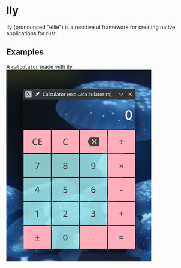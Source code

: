 # Ily
Ily (pronounced "ellie") is a reactive ui framework for creating native applications for rust.

## Examples
A [`calculator`](examples/calculator.rs) made with ily.
![Calculator image](assets/calculator.png)
